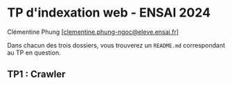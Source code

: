 # TP d'indexation web - ENSAI 2024
Clémentine Phung [clementine.phung-ngoc@eleve.ensai.fr]

Dans chacun des trois dossiers, vous trouverez un `README.md` correspondant au TP en question.

## TP1 : Crawler